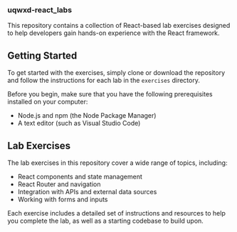 ### uqwxd-react_labs

This repository contains a collection of React-based lab exercises designed to help developers gain hands-on experience with the React framework.

## Getting Started

To get started with the exercises, simply clone or download the repository and follow the instructions for each lab in the `exercises` directory.

Before you begin, make sure that you have the following prerequisites installed on your computer:

- Node.js and npm (the Node Package Manager)
- A text editor (such as Visual Studio Code)

## Lab Exercises

The lab exercises in this repository cover a wide range of topics, including:

- React components and state management
- React Router and navigation
- Integration with APIs and external data sources
- Working with forms and inputs

Each exercise includes a detailed set of instructions and resources to help you complete the lab, as well as a starting codebase to build upon.
